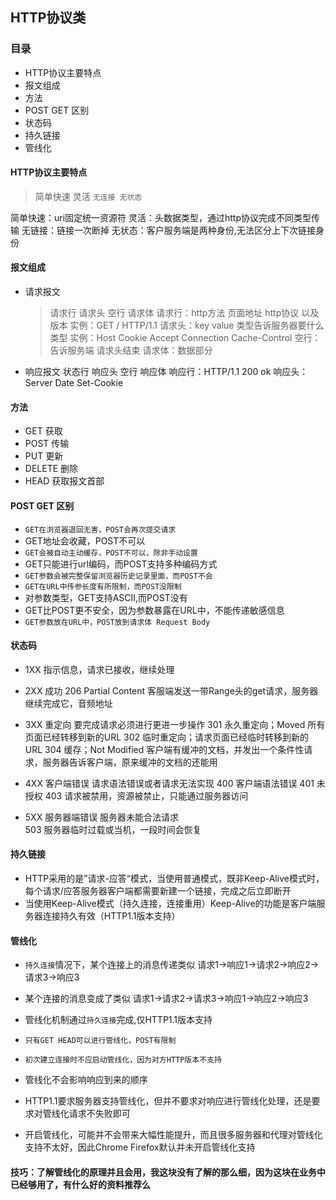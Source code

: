 ## HTTP协议类

### 目录
- HTTP协议主要特点
- 报文组成
- 方法
- POST GET 区别
- 状态码
- 持久链接
- 管线化

#### HTTP协议主要特点
>简单快速 灵活 `无连接 无状态`

简单快速：uri固定统一资源符
灵活：头数据类型，通过http协议完成不同类型传输
无链接：链接一次断掉
无状态：客户服务端是两种身份,无法区分上下次链接身份


#### 报文组成
- 请求报文
  > 请求行 请求头 空行 请求体
  请求行：http方法 页面地址 http协议 以及 版本  实例：GET / HTTP/1.1
  请求头：key value 类型告诉服务器要什么类型    实例：Host Cookie Accept Connection Cache-Control
  空行：告诉服务端 请求头结束
  请求体：数据部分

- 响应报文
  状态行 响应头 空行 响应体
  响应行：HTTP/1.1 200 ok
  响应头：Server Date Set-Cookie

####  方法 
- GET 获取
- POST 传输
- PUT 更新
- DELETE 删除
- HEAD 获取报文首部

#### POST GET 区别
- `GET在浏览器退回无害，POST会再次提交请求`
- GET地址会收藏，POST不可以
- `GET会被自动主动缓存，POST不可以，除非手动设置`
- GET只能进行url编码，而POST支持多种编码方式
- `GET参数会被完整保留浏览器历史记录里面，而POST不会`
- `GET在URL中传参长度有所限制，而POST没限制`
- 对参数类型，GET支持ASCII,而POST没有
- GET比POST更不安全，因为参数暴露在URL中，不能传递敏感信息
- `GET参数放在URL中，POST放到请求体 Request Body`

#### 状态码
- 1XX 指示信息，请求已接收，继续处理
- 2XX 成功 
    206 Partial Content 客服端发送一带Range头的get请求，服务器继续完成它，音频地址
- 3XX 重定向 要完成请求必须进行更进一步操作
    301 永久重定向；Moved 所有页面已经转移到新的URL
    302 临时重定向；请求页面已经临时转移到新的URL
    304 缓存；Not Modified 客户端有缓冲的文档，并发出一个条件性请求，服务器告诉客户端，原来缓冲的文档的还能用

- 4XX 客户端错误 请求语法错误或者请求无法实现
    400 客户端语法错误
    401 未授权
    403 请求被禁用，资源被禁止，只能通过服务器访问
- 5XX 服务器端错误 服务器未能合法请求  
    503 服务器临时过载或当机，一段时间会恢复

#### 持久链接
- HTTP采用的是”请求-应答“模式，当使用普通模式，既非Keep-Alive模式时，每个请求/应答服务器客户端都需要新建一个链接，完成之后立即断开
- 当使用Keep-Alive模式（持久连接，连接重用）Keep-Alive的功能是客户端服务器连接持久有效（HTTP1.1版本支持）


#### 管线化
- `持久连接`情况下，某个连接上的消息传递类似
  请求1->响应1->请求2->响应2->请求3->响应3
- 某个连接的消息变成了类似
  请求1->请求2->请求3->响应1->响应2->响应3

- 管线化机制通过`持久连接`完成,仅HTTP1.1版本支持
- `只有GET HEAD可以进行管线化，POST有限制`
- `初次建立连接时不应启动管线化，因为对方HTTP版本不支持`
- 管线化不会影响响应到来的顺序
- HTTP1.1要求服务器支持管线化，但并不要求对响应进行管线化处理，还是要求对管线化请求不失败即可
- 开启管线化，可能并不会带来大幅性能提升，而且很多服务器和代理对管线化支持不太好，因此Chrome Firefox默认并未开启管线化支持


#### 技巧：了解管线化的原理并且会用，我这块没有了解的那么细，因为这块在业务中已经够用了，有什么好的资料推荐么
